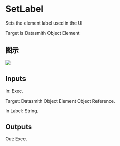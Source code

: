 # SetLabel

Sets the element label used in the UI

Target is Datasmith Object Element

## 图示

![]($-20221218-18385121.png)

## Inputs

In: Exec.

Target: Datasmith Object Element Object Reference.

In Label: String.  

## Outputs

Out: Exec.

